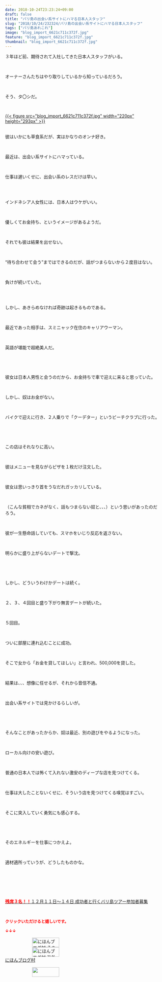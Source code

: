 ```yaml
---
date: 2018-10-24T23:23:24+09:00
draft: false
title: "バリ島の出会い系サイトにハマる日本人スタッフ"
slug: "2018/10/24/232324/バリ島の出会い系サイトにハマる日本人スタッフ"
tags: ["バリ島あれこれ"]
image: "blog_import_6621c711c372f.jpg"
feature: "blog_import_6621c711c372f.jpg"
thumbnail: "blog_import_6621c711c372f.jpg"
---
```

<p>３年ほど前、期待されて入社してきた日本人スタッフがいる。</p><p> </p><p>オーナーさんたちはやり取りしているから知っているだろう。</p><p> </p><p>そう、タ〇シだ。</p><p> </p><p><a href="blog_import_6621c711c372f.jpg">{{< figure src="blog_import_6621c711c372f.jpg" width="220px" height="293px" >}}</a></p><p><br/>彼はいかにも草食系だが、実はかなりのオンナ好き。</p><p> </p><p>最近は、出会い系サイトにハマっている。</p><p> </p><p>仕事は遅いくせに、出会い系のレスだけは早い。</p><p> </p><p><br/>インドネシア人女性には、日本人はウケがいい。</p><p> </p><p>優しくてお金持ち、というイメージがあるようだ。</p><p> </p><p>それでも彼は結果を出せない。</p><p> </p><p>“待ち合わせて会う”まではできるのだが、話がつまらないから２度目はない。</p><p> </p><p>負けが続いていた。</p><p> </p><p><br/>しかし、あきらめなければ奇跡は起きるものである。</p><p> </p><p>最近であった相手は、スミニャック在住のキャリアウーマン。</p><p> </p><p>英語が堪能で超絶美人だ。</p><p> </p><p> </p><p>彼女は日本人男性と会うのだから、お金持ちで車で迎えに来ると思っていた。</p><p> </p><p>しかし、奴はお金がない。</p><p> </p><p>バイクで迎えに行き、２人乗りで「クーデター」というビーチクラブに行った。</p><p> </p><p> </p><p>この店はそれなりに高い。</p><p> </p><p>彼はメニューを見ながらピザを１枚だけ注文した。</p><p> </p><p>彼女は思いっきり首をうなだれガッカリしている。</p><p> </p><p>（こんな貧相でカネがなく、話もつまらない奴と、、、）という思いがあったのだろう。</p><p> </p><p>彼が一生懸命話していても、スマホをいじり反応を返さない。</p><p> </p><p>明らかに盛り上がらないデートで撃沈。</p><p> </p><p> </p><p>しかし、どういうわけかデートは続く。</p><p> </p><p>２、３、４回目と盛り下がり無言デートが続いた。</p><p> </p><p>５回目。</p><p> </p><p>ついに部屋に連れ込むことに成功。</p><p> </p><p>そこで女から「お金を貸してほしい」と言われ、500,000を貸した。</p><p> </p><p>結果は、、、想像に任せるが、それから音信不通。</p><p> </p><p>出会い系サイトでは見かけるらしいが。</p><p> </p><p> </p><p>そんなことがあったからか、奴は最近、別の遊びをやるようになった。</p><p> </p><p>ローカル向けの安い遊び。</p><p> </p><p>普通の日本人では怖くて入れない激安のディープな店を見つけてくる。</p><p> </p><p>仕事は大したことないくせに、そういう店を見つけてくる嗅覚はすごい。</p><p> </p><p>そこに突入していく勇気にも感心する。</p><p> </p><p> </p><p>そのエネルギーを仕事につかえよ。</p><p> </p><p>適材適所っていうが、どうしたものかな。</p><p> </p><p> </p><p> </p><p><a href="entry-12410059910.html" target="_blank"><span style="font-weight: bold;"><span style="color: rgb(255, 0, 0);">残席３名！！</span></span>１２月１１日～１４日 成功者と行くバリ島ツアー参加者募集</a></p><p> </p><p><font color="#ff0000" size="2"><strong>クリックいただけると嬉しいです。</strong></font></p><p><font color="#ff0000" size="2"><strong>↓↓↓</strong></font></p><p><a href="ranking.html?p_cid=01260127" id="&amp;blogmura_banner" target="_blank"><img alt="にほんブログ村 その他生活ブログ 不動産投資へ" border="0" height="31" src="data:image/svg+xml;charset=utf-8,%3Csvg%20xmlns%3D%22http%3A%2F%2Fwww.w3.org%2F2000%2Fsvg%22%20title%3D%22Placeholder%20for%20Images%22%20role%3D%22presentation%22%20viewBox%3D%220%200%2088%2031%22%20%2F%3E" width="88" data-src="https://img-proxy.blog-video.jp/images?url=http%3A%2F%2Flife.blogmura.com%2Fhudousantoushi%2Fimg%2Fhudousantoushi88_31.gif" style="aspect-ratio: auto 88 / 31;"/><noscript><img alt="にほんブログ村 その他生活ブログ 不動産投資へ" border="0" height="31" src="https://img-proxy.blog-video.jp/images?url=http%3A%2F%2Flife.blogmura.com%2Fhudousantoushi%2Fimg%2Fhudousantoushi88_31.gif" width="88"></noscript></a><br/><a href="ranking.html?p_cid=01260127" target="_blank"><img alt="にほんブログ村 海外生活ブログ バリ島情報へ" border="0" height="31" src="data:image/svg+xml;charset=utf-8,%3Csvg%20xmlns%3D%22http%3A%2F%2Fwww.w3.org%2F2000%2Fsvg%22%20title%3D%22Placeholder%20for%20Images%22%20role%3D%22presentation%22%20viewBox%3D%220%200%2088%2031%22%20%2F%3E" width="88" data-src="https://img-proxy.blog-video.jp/images?url=http%3A%2F%2Foverseas.blogmura.com%2Fbali%2Fimg%2Fbali88_31.gif" style="aspect-ratio: auto 88 / 31;"/><noscript><img alt="にほんブログ村 海外生活ブログ バリ島情報へ" border="0" height="31" src="https://img-proxy.blog-video.jp/images?url=http%3A%2F%2Foverseas.blogmura.com%2Fbali%2Fimg%2Fbali88_31.gif" width="88"></noscript></a><br/><a href="ranking.html?p_cid=01260127" target="_blank">にほんブログ村</a></p><p><a href="link.php?1804582" title="人気ブログランキングへ"><img border="0" height="31" src="data:image/svg+xml;charset=utf-8,%3Csvg%20xmlns%3D%22http%3A%2F%2Fwww.w3.org%2F2000%2Fsvg%22%20title%3D%22Placeholder%20for%20Images%22%20role%3D%22presentation%22%20viewBox%3D%220%200%2088%2031%22%20%2F%3E" width="88" data-src="https://blog.with2.net/img/banner/banner_22.gif" style="aspect-ratio: auto 88 / 31;"/><noscript><img border="0" height="31" src="https://blog.with2.net/img/banner/banner_22.gif" width="88"></noscript></a></p><p> </p>


